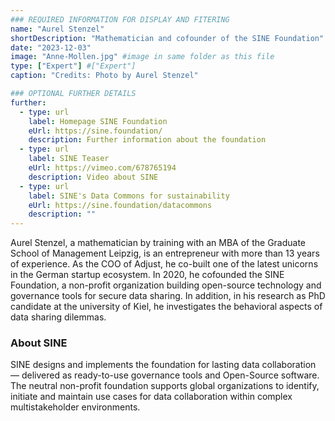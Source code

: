 ```yaml
---
### REQUIRED INFORMATION FOR DISPLAY AND FITERING
name: "Aurel Stenzel"
shortDescription: "Mathematician and cofounder of the SINE Foundation"
date: "2023-12-03"
image: "Anne-Mollen.jpg" #image in same folder as this file
type: ["Expert"] #["Expert"]
caption: "Credits: Photo by Aurel Stenzel"

### OPTIONAL FURTHER DETAILS
further:
  - type: url
    label: Homepage SINE Foundation
    eUrl: https://sine.foundation/
    description: Further information about the foundation
  - type: url
    label: SINE Teaser
    eUrl: https://vimeo.com/678765194
    description: Video about SINE
  - type: url
    label: SINE's Data Commons for sustainability 
    eUrl: https://sine.foundation/datacommons
    description: ""
---
```


Aurel Stenzel, a mathematician by training with an MBA of the Graduate School of Management Leipzig, is an entrepreneur with more than 13 years of experience. As the COO of Adjust, he co-built one of the latest unicorns in the German startup ecosystem. In 2020, he cofounded the SINE Foundation, a non-profit organization building open-source technology and governance tools for secure data sharing. In addition, in his research as PhD candidate at the university of Kiel, he investigates the behavioral aspects of data sharing dilemmas.

### About SINE

SINE designs and implements the foundation for lasting data collaboration — delivered as ready-to-use governance tools and Open-Source software. The neutral non-profit foundation supports global organizations to identify, initiate and maintain use cases for data collaboration within complex multistakeholder environments.